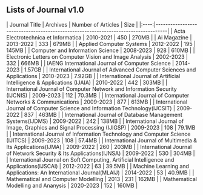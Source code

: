 ## Lists of Journal v1.0

| Journal Title   | Archives  |  Number of Articles   |  Size   |
|:----:|-----------------------------------------------------------------------------------|
| Acta Electrotechnica et Informatica | 2010-2021  |  450  |  270MB  |
| Ai Magazine                         | 2013-2022  |  333  |  679MB  |
| Applied Computer Systems            | 2012-2022  |  195  |  145MB  |
| Computer and Information Science    | 2008-2023  |  928  |  610MB  |
| Electronic Letters on Computer Vision and Image Analysis |  2002-2023  |  332  |  666MB  |
| IAENG International Journal of Computer Science  |  2014-2023  |  1.57GB  |
| International Journal of Advanced Computer Sciences and Applications  |  2010-2023  |  7.92GB  |
| International Journal of Artificial Intelligence & Applications (IJAIA)  |  2010-2022  |  442  |  303MB  |
| International Journal of Computer Network and Information Security (IJCNIS)  |  2009-2023  |  112  |  70.3MB  |
| International Journal of Computer Networks & Communications  |  2009-2023  |  877  |  613MB  |
| International Journal of Computer Science and Information Technology(IJCSIT)  |  2009-2022  |  837  |  463MB  |
| International Journal of Database Management Systems(IJDMS)  |  2009-2022  |  242  |  138MB  |
| International Journal of Image, Graphics and Signal Processing (IJIGSP)  |  2009-2023  |  108  |  79.1MB  |
| International Journal of Information Technology and Computer Science (IJITCS)  |  2009-2023  |  108  |  57.4MB  |
| International Journal of Multimedia & Its Applications(IJMA)  |  2009-2022  |  260  |  203MB  |
| International Journal of Network Security & Its Applications(IJNSA)  |  2009-2022  |  530  |  304MB  |
| International Journal on Soft Computing, Artificial Intelligence and Applications(IJSCAI)  |  2012-2022  |  63  |  39.5MB  |
| Machine Learning and Applications: An International Journal(MLAIJ)  |  2014-2022  |  53  |  40.9MB  |
| Mathematical and Computer Modelling  | 2013  |  231  |  162MB  |
| Mathematical Modelling and Ananysis  | 2020-2023  |  152  |  160MB  |

